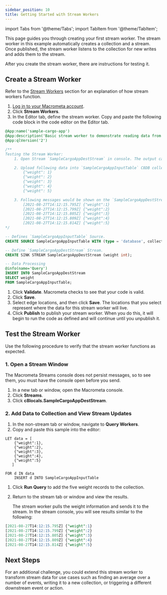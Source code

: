 ```yaml
---
sidebar_position: 10
title: Getting Started with Stream Workers
---
```


import Tabs from '@theme/Tabs';
import TabItem from '@theme/TabItem';

This page guides you through creating your first stream worker. The stream worker in this example automatically creates a collection and a stream. Once published, the stream worker listens to the collection for new writes and adds them to the stream.

After you create the stream worker, there are instructions for testing it. 

## Create a Stream Worker

Refer to the [Stream Workers](/cep/index.md) section for an explanation of how stream workers function.

1. [Log in to your Macrometa account](https://auth-play.macrometa.io/).
1. Click **Stream Workers**.
1. In the Editor tab, define the stream worker. Copy and paste the following code block in the code editor on the Editor tab.

```sql
@App:name('sample-cargo-app')
@App:description('Basic stream worker to demonstrate reading data from a collection and sending it to a stream. The stream and collection are created automatically if they do not already exist.')
@App:qlVersion('2')

/**
Testing the Stream Worker:
    1. Open Stream `SampleCargoAppDestStream` in console. The output can be monitored here.

    2. Upload following data into `SampleCargoAppInputTable` C8DB collection.
        {"weight": 1}
        {"weight": 2}
        {"weight": 3}
        {"weight": 4}
        {"weight": 5}

    3. Following messages would be shown on the `SampleCargoAppDestStream` stream console.
        [2021-08-27T14:12:15.795Z] {"weight":1}
        [2021-08-27T14:12:15.799Z] {"weight":2}
        [2021-08-27T14:12:15.805Z] {"weight":3}
        [2021-08-27T14:12:15.809Z] {"weight":4}
        [2021-08-27T14:12:15.814Z] {"weight":5}
*/

-- Defines `SampleCargoAppInputTable` Source.
CREATE SOURCE SampleCargoAppInputTable WITH (type = 'database', collection = "SampleCargoAppInputTable", collection.type="doc" , replication.type="global", map.type='json') (weight int);

-- Define `SampleCargoAppDestStream` Stream.
CREATE SINK STREAM SampleCargoAppDestStream (weight int);

-- Data Processing
@info(name='Query')
INSERT INTO SampleCargoAppDestStream
SELECT weight
FROM SampleCargoAppInputTable;
```

1. Click **Validate**. Macrometa checks to see that your code is valid.
1. Click **Save**.
1. Select edge locations, and then click **Save**. The locations that you select represent where the data for this stream worker will live.
1. Click **Publish** to publish your stream worker. When you do this, it will begin to run the code as defined and will continue until you unpublish it.

## Test the Stream Worker

Use the following procedure to verify that the stream worker functions as expected.

### 1. Open a Stream Window

The Macrometa Streams console does not persist messages, so to see them, you must have the console open before you send.

1. In a new tab or window, open the Macrometa console.
1. Click **Streams**.
1. Click **c8locals.SampleCargoAppDestStream**.

### 2. Add Data to Collection and View Stream Updates

1. In the non-stream tab or window, navigate to **Query Workers**.
1. Copy and paste this sample into the editor:

```C8QL
LET data = [
    {"weight":1},
    {"weight":2},
    {"weight":3},
    {"weight":4},
    {"weight":5}
   ]

FOR d IN data
    INSERT d INTO SampleCargoAppInputTable
```

1. Click **Run Query** to add the five weight records to the collection.
1. Return to the stream tab or window and view the results.

    The stream worker pulls the weight information and sends it to the stream. In the stream console, you will see results similar to the following:

```sql
[2021-08-27T14:12:15.795Z] {"weight":1}
[2021-08-27T14:12:15.799Z] {"weight":2}
[2021-08-27T14:12:15.805Z] {"weight":3}
[2021-08-27T14:12:15.809Z] {"weight":4}
[2021-08-27T14:12:15.814Z] {"weight":5}
```

## Next Steps

For an additional challenge, you could extend this stream worker to transform stream data for use cases such as finding an average over a number of events, writing it to a new collection, or triggering a different downstream event or action.